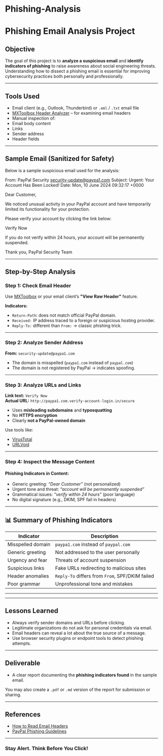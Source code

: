 # Phishing-Analysis
#  Phishing Email Analysis Project

##  Objective

The goal of this project is to **analyze a suspicious email** and **identify indicators of phishing** to raise awareness about social engineering threats. Understanding how to dissect a phishing email is essential for improving cybersecurity practices both personally and professionally.

---

##  Tools Used

-  Email client (e.g., Outlook, Thunderbird) or `.eml` / `.txt` email file
-  [MXToolbox Header Analyzer](https://mxtoolbox.com/EmailHeaders.aspx) – for examining email headers
-  Manual inspection of:
  - Email body content
  - Links
  - Sender address
  - Header fields

---

##  Sample Email (Sanitized for Safety)

Below is a sample suspicious email used for the analysis:

From: PayPal Security security-update@paypa1.com
Subject: Urgent: Your Account Has Been Locked!
Date: Mon, 10 June 2024 09:32:17 +0000

Dear Customer,

We noticed unusual activity in your PayPal account and have temporarily limited its functionality for your protection.

Please verify your account by clicking the link below:

Verify Now

If you do not verify within 24 hours, your account will be permanently suspended.

Thank you,
PayPal Security Team


---

##  Step-by-Step Analysis

###  Step 1: Check Email Header
Use [MXToolbox](https://mxtoolbox.com/EmailHeaders.aspx) or your email client’s **"View Raw Header"** feature.

**Indicators:**
- `Return-Path`: does not match official PayPal domain.
- `Received:` IP address traced to a foreign or suspicious hosting provider.
- `Reply-To:` different than `From:` → classic phishing trick.

---

###  Step 2: Analyze Sender Address
**From:** `security-update@paypa1.com`  
- The domain is misspelled (`paypa1.com` instead of `paypal.com`)
- The domain is not registered by PayPal → indicates spoofing.

---

###  Step 3: Analyze URLs and Links
**Link text:** `Verify Now`  
**Actual URL:** `http://paypa1.com.verify-account-login.in/secure`

- Uses **misleading subdomains** and **typosquatting**
- No **HTTPS encryption**
- Clearly **not a PayPal-owned domain**

 Use tools like:
- [VirusTotal](https://www.virustotal.com/)
- [URLVoid](https://www.urlvoid.com/)

---

###  Step 4: Inspect the Message Content

#### Phishing Indicators in Content:
- Generic greeting: *“Dear Customer”* (not personalized)
- Urgent tone and threat: *“account will be permanently suspended”*
- Grammatical issues: *“verify within 24 hours”* (poor language)
- No digital signature (e.g., DKIM, SPF fail in headers)

---

## 📊 Summary of Phishing Indicators

| Indicator | Description |
|----------|-------------|
|  Misspelled domain | `paypa1.com` instead of `paypal.com` |
|  Generic greeting | Not addressed to the user personally |
|  Urgency and fear | Threats of account suspension |
|  Suspicious links | Fake URLs redirecting to malicious sites |
|  Header anomalies | `Reply-To` differs from `From`, SPF/DKIM failed |
|  Poor grammar | Unprofessional tone and mistakes |

---


---

##  Lessons Learned

- Always verify sender domains and URLs before clicking.
- Legitimate organizations do not ask for personal credentials via email.
- Email headers can reveal a lot about the true source of a message.
- Use browser security plugins or endpoint tools to detect phishing attempts.

---

##  Deliverable

- A clear report documenting the **phishing indicators found** in the sample email.

You may also create a `.pdf` or `.md` version of the report for submission or sharing.

---

##  References

- [How to Read Email Headers](https://www.cisco.com/c/en/us/support/docs/security/email-security-appliance/212999-how-to-read-email-headers.html)
- [PayPal Phishing Guidelines](https://www.paypal.com/us/webapps/mpp/security/suspicious-email)

---

###  Stay Alert. Think Before You Click!


